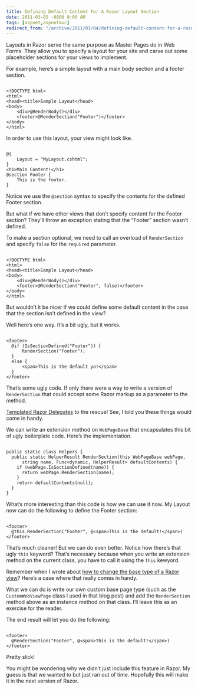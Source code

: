 ```yaml
---
title: Defining Default Content For A Razor Layout Section
date: 2011-03-05 -0800 9:00 AM
tags: [aspnet,aspnetmvc]
redirect_from: "/archive/2011/03/04/defining-default-content-for-a-razor-layout-section.aspx/"
---
```


Layouts in Razor serve the same purpose as Master Pages do in Web Forms.
They allow you to specify a layout for your site and carve out some
placeholder sections for your views to implement.

For example, here’s a simple layout with a main body section and a
footer section.

<pre class="csharpcode"><code>
<span class="kwrd">&lt;!</span><span class="html">DOCTYPE</span> <span class="attr">html</span><span class="kwrd">&gt;</span>
<span class="kwrd">&lt;</span><span class="html">html</span><span class="kwrd">&gt;</span>
<span class="kwrd">&lt;</span><span class="html">head</span><span class="kwrd">&gt;&lt;</span><span class="html">title</span><span class="kwrd">&gt;</span>Sample Layout<span class="kwrd">&lt;/</span><span class="html">head</span><span class="kwrd">&gt;</span>
<span class="kwrd">&lt;</span><span class="html">body</span><span class="kwrd">&gt;</span>
    <span class="kwrd">&lt;</span><span class="html">div</span><span class="kwrd">&gt;</span><span class="asp">@</span>RenderBody()<span class="kwrd">&lt;/</span><span class="html">div</span><span class="kwrd">&gt;</span>
    <span class="kwrd">&lt;</span><span class="html">footer</span><span class="kwrd">&gt;</span><span class="asp">@</span>RenderSection("Footer")<span class="kwrd">&lt;/</span><span class="html">footer</span><span class="kwrd">&gt;</span>
<span class="kwrd">&lt;/</span><span class="html">body</span><span class="kwrd">&gt;</span>
<span class="kwrd">&lt;/</span><span class="html">html</span><span class="kwrd">&gt;</span></code></pre>

In order to use this layout, your view might look like.

<pre class="csharpcode"><code>
<span class="asp">@</span>{
    Layout = "MyLayout.cshtml";
}
<span class="kwrd">&lt;</span><span class="html">h1</span><span class="kwrd">&gt;</span>Main Content!<span class="kwrd">&lt;/</span><span class="html">h1</span><span class="kwrd">&gt;</span>
<span class="asp">@</span><span class="kwrd">section</span> Footer {
    This is the footer.
}</code></pre>

Notice we use the `@section` syntax to specify the contents for the
defined Footer section.

But what if we have other views that don’t specify content for the
Footer section? They’ll throw an exception stating that the “Footer”
section wasn’t defined.

To make a section optional, we need to call an overload of
`RenderSection` and specify `false` for the `required` parameter.

<pre class="csharpcode"><code>
<span class="kwrd">&lt;!</span><span class="html">DOCTYPE</span> <span class="attr">html</span><span class="kwrd">&gt;</span>
<span class="kwrd">&lt;</span><span class="html">html</span><span class="kwrd">&gt;</span>
<span class="kwrd">&lt;</span><span class="html">head</span><span class="kwrd">&gt;&lt;</span><span class="html">title</span><span class="kwrd">&gt;</span>Sample Layout<span class="kwrd">&lt;/</span><span class="html">head</span><span class="kwrd">&gt;</span>
<span class="kwrd">&lt;</span><span class="html">body</span><span class="kwrd">&gt;</span>
    <span class="kwrd">&lt;</span><span class="html">div</span><span class="kwrd">&gt;</span><span class="asp">@</span>RenderBody()<span class="kwrd">&lt;/</span><span class="html">div</span><span class="kwrd">&gt;</span>
    <span class="kwrd">&lt;</span><span class="html">footer</span><span class="kwrd">&gt;</span><span class="asp">@</span>RenderSection("Footer", false)<span class="kwrd">&lt;/</span><span class="html">footer</span><span class="kwrd">&gt;</span>
<span class="kwrd">&lt;/</span><span class="html">body</span><span class="kwrd">&gt;</span>
<span class="kwrd">&lt;/</span><span class="html">html</span><span class="kwrd">&gt;</span></code></pre>

But wouldn’t it be nicer if we could define some default content in the
case that the section isn’t defined in the view?

Well here’s one way. It’s a bit ugly, but it works.

<pre class="csharpcode"><code>
<span class="kwrd">&lt;</span><span class="html">footer</span><span class="kwrd">&gt;</span>
  <span class="asp">@</span><span class="kwrd">if</span> (IsSectionDefined(<span class="str">"Footer"</span>)) {
      RenderSection(<span class="str">"Footer"</span>);
  }
  <span class="kwrd">else</span> { 
      <span class="kwrd">&lt;</span><span class="html">span</span><span class="kwrd">&gt;</span>This is the default yo!<span class="kwrd">&lt;/</span><span class="html">span</span><span class="kwrd">&gt;</span>   
  }
<span class="kwrd">&lt;/</span><span class="html">footer</span><span class="kwrd">&gt;</span>
</code></pre>

That’s some ugly code. If only there were a way to write a version of
`RenderSection` that could accept some Razor markup as a parameter to
the method.

[Templated Razor Delegates](https://haacked.com/archive/2011/02/27/templated-razor-delegates.aspx "Templated Razor Delegates") to the rescue! See, I told you these things would come in handy.

We can write an extension method on `WebPageBase` that encapsulates this
bit of ugly boilerplate code. Here’s the implementation.

<pre class="csharpcode"><code>
<span class="kwrd">public</span> <span class="kwrd">static</span> <span class="kwrd">class</span> Helpers {
  <span class="kwrd">public</span> <span class="kwrd">static</span> HelperResult RenderSection(<span class="kwrd">this</span> WebPageBase webPage, 
      <span class="kwrd">string</span> name, Func&lt;dynamic, HelperResult&gt; defaultContents) {
    <span class="kwrd">if</span> (webPage.IsSectionDefined(name)) {
      <span class="kwrd">return</span> webPage.RenderSection(name);
    }
    <span class="kwrd">return</span> defaultContents(<span class="kwrd">null</span>);
  }
}</code></pre>

What’s more interesting than this code is how we can use it now. My
Layout now can do the following to define the Footer section:

<pre class="csharpcode"><code>
<span class="kwrd">&lt;</span><span class="html">footer</span><span class="kwrd">&gt;</span>
  <span class="asp">@</span><span class="kwrd">this</span>.RenderSection("Footer", <span class="asp">@</span><span class="kwrd">&lt;</span><span class="html">span</span><span class="kwrd">&gt;</span>This is the default!<span class="kwrd">&lt;/</span><span class="html">span</span><span class="kwrd">&gt;</span>)
<span class="kwrd">&lt;/</span><span class="html">footer</span><span class="kwrd">&gt;</span></code></pre>

That’s much cleaner! But we can do even better. Notice how there’s that
ugly `this` keyword? That’s necessary because when you write an
extension method on the current class, you have to call it using the
`this` kewyord.

Remember when I wrote about [how to change the base type of a Razor
view](https://haacked.com/archive/2011/02/21/changing-base-type-of-a-razor-view.aspx "Changing the base type of a Razor view")?
Here’s a case where that really comes in handy.

What we can do is write our own custom base page type (such as the
`CustomWebViewPage` class I used in that blog post) and add the
`RenderSection` method above as an instance method on that class. I’ll
leave this as an exercise for the reader.

The end result will let you do the following:

<pre class="csharpcode"><code>
<span class="kwrd">&lt;</span><span class="html">footer</span><span class="kwrd">&gt;</span>
  <span class="asp">@</span>RenderSection("Footer", <span class="asp">@</span><span class="kwrd">&lt;</span><span class="html">span</span><span class="kwrd">&gt;</span>This is the default!<span class="kwrd">&lt;/</span><span class="html">span</span><span class="kwrd">&gt;</span>)
<span class="kwrd">&lt;/</span><span class="html">footer</span><span class="kwrd">&gt;</span></code></pre>

Pretty slick!

You might be wondering why we didn’t just include this feature in Razor.
My guess is that we wanted to but just ran out of time. Hopefully this
will make it in the next version of Razor.

